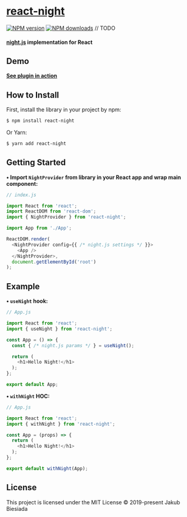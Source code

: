 # [react-night](https://github.com/night-js/react-night)

[![NPM version](http://img.shields.io/npm/v/react-night.svg?style=flat-square)](https://www.npmjs.com/package/react-night)
[![NPM downloads](http://img.shields.io/npm/dm/react-night.svg?style=flat-square)](https://www.npmjs.com/package/react-night)
// TODO

#### [night.js](https://www.npmjs.com/package/night.js) implementation for React

## Demo

**[See plugin in action](https://night-js.github.io/night.js/)**

## How to Install

First, install the library in your project by npm:

```sh
$ npm install react-night
```

Or Yarn:

```sh
$ yarn add react-night
```

## Getting Started

**• Import `NightProvider` from library in your React app and wrap main component:**

```js
// index.js

import React from 'react';
import ReactDOM from 'react-dom';
import { NightProvider } from 'react-night';

import App from './App';

ReactDOM.render(
  <NightProvider config={{ /* night.js settings */ }}>
    <App />
  </NightProvider>,
  document.getElementById('root')
);
```

## Example

**• `useNight` hook:**

```js
// App.js

import React from 'react';
import { useNight } from 'react-night';

const App = () => {
  const { /* night.js params */ } = useNight();

  return (
    <h1>Hello Night!</h1>
  );
};

export default App;
```

**• `withNight` HOC:**

```js
// App.js

import React from 'react';
import { withNight } from 'react-night';

const App = (props) => {
  return (
    <h1>Hello Night!</h1>
  );
};

export default withNight(App);
```

## License

This project is licensed under the MIT License © 2019-present Jakub Biesiada

